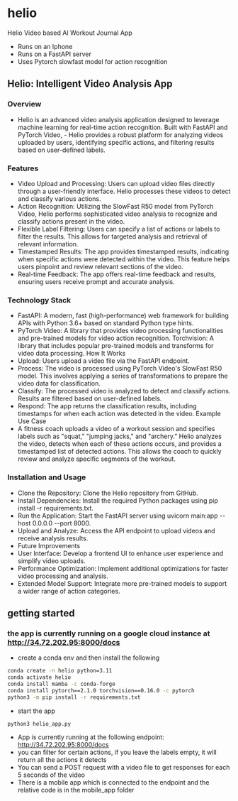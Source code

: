 # helio
Helio Video based AI Workout Journal App
- Runs on an Iphone
- Runs on a FastAPI server
- Uses Pytorch slowfast model for action recognition

## Helio: Intelligent Video Analysis App
### Overview
- Helio is an advanced video analysis application designed to leverage machine learning for real-time action recognition. Built with FastAPI and PyTorch Video, - Helio provides a robust platform for analyzing videos uploaded by users, identifying specific actions, and filtering results based on user-defined labels.

### Features
- Video Upload and Processing: Users can upload video files directly through a user-friendly interface. Helio processes these videos to detect and classify various actions.
- Action Recognition: Utilizing the SlowFast R50 model from PyTorch Video, Helio performs sophisticated video analysis to recognize and classify actions present in the video.
- Flexible Label Filtering: Users can specify a list of actions or labels to filter the results. This allows for targeted analysis and retrieval of relevant information.
- Timestamped Results: The app provides timestamped results, indicating when specific actions were detected within the video. This feature helps users pinpoint and review relevant sections of the video.
- Real-time Feedback: The app offers real-time feedback and results, ensuring users receive prompt and accurate analysis.
### Technology Stack
- FastAPI: A modern, fast (high-performance) web framework for building APIs with Python 3.6+ based on standard Python type hints.
- PyTorch Video: A library that provides video processing functionalities and pre-trained models for video action recognition.
Torchvision: A library that includes popular pre-trained models and transforms for video data processing.
How It Works
- Upload: Users upload a video file via the FastAPI endpoint.
- Process: The video is processed using PyTorch Video's SlowFast R50 model. This involves applying a series of transformations to prepare the video data for classification.
- Classify: The processed video is analyzed to detect and classify actions. Results are filtered based on user-defined labels.
- Respond: The app returns the classification results, including timestamps for when each action was detected in the video.
Example Use Case
- A fitness coach uploads a video of a workout session and specifies labels such as "squat," "jumping jacks," and "archery." Helio analyzes the video, detects when each of these actions occurs, and provides a timestamped list of detected actions. This allows the coach to quickly review and analyze specific segments of the workout.

### Installation and Usage
- Clone the Repository: Clone the Helio repository from GitHub.
- Install Dependencies: Install the required Python packages using pip install -r requirements.txt.
- Run the Application: Start the FastAPI server using uvicorn main:app --host 0.0.0.0 --port 8000.
- Upload and Analyze: Access the API endpoint to upload videos and receive analysis results.
- Future Improvements
- User Interface: Develop a frontend UI to enhance user experience and simplify video uploads.
- Performance Optimization: Implement additional optimizations for faster video processing and analysis.
- Extended Model Support: Integrate more pre-trained models to support a wider range of action categories.


## getting started
### the app is currently running on a google cloud instance at http://34.72.202.95:8000/docs
- create a conda env and then install the following
```bash
conda create -n helio python=3.11
conda activate helio
conda install mamba -c conda-forge
conda install pytorch==2.1.0 torchvision==0.16.0 -c pytorch
python3 -m pip install -r requirements.txt
```
- start the app
```
python3 helio_app.py
```
- App is currently running at the following endpoint: http://34.72.202.95:8000/docs
- you can filter for certain actions, if you leave the labels empty, it will return all the actions it detects
- You can send a POST request with a video file to get responses for each 5 seconds of the video
- There is a mobile app which is connected to the endpoint and the relative code is in the mobile_app folder